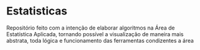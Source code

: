# Estatisticas
Repositório feito com a intenção de elaborar algoritmos na Área de Estatística Aplicada, tornando possível a visualização de maneira mais abstrata, toda lógica e funcionamento das ferramentas condizentes a área
